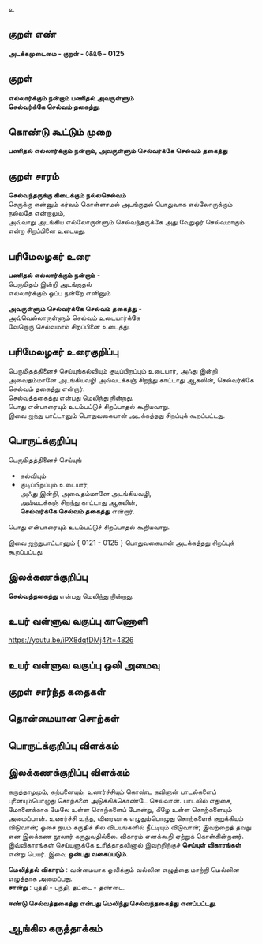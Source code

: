 உ

## குறள் எண் 

**அடக்கமுடைமை - குறள் - ௦௧௨௫ - 0125**  

## குறள் 

**எல்லார்க்கும் நன்றாம் பணிதல் அவருள்ளும்  
செல்வர்க்கே செல்வம் தகைத்து.** 

## கொண்டு கூட்டும் முறை

**பணிதல் எல்லார்க்கும் நன்றாம், அவருள்ளும் செல்வர்க்கே செல்வம் தகைத்து**

## குறள் சாரம் 

**செல்வந்தருக்கு கிடைக்கும் நல்லசெல்வம்**  
செருக்கு என்னும் கர்வம் கொள்ளாமல் அடங்குதல் பொதுவாக எல்லோருக்கும் நல்லதே என்றாலும்,  
அவ்வாறு அடங்கிய எல்லோருள்ளும் செல்வந்தருக்கே அது வேறுஓர் செல்வமாகும் என்ற சிறப்பினை உடையது.  

## பரிமேலழகர் உரை

**பணிதல் எல்லார்க்கும் நன்றாம்** -  
பெருமிதம் இன்றி அடங்குதல்  
எல்லார்க்கும் ஒப்ப நன்றே எனினும்  

**அவருள்ளும் செல்வர்க்கே செல்வம் தகைத்து** -  
அவ்வெல்லாருள்ளும் செல்வம் உடையார்க்கே  
வேறொரு செல்வமாம் சிறப்பினை உடைத்து. 

## பரிமேலழகர் உரைகுறிப்பு   

பெருமிதத்தினைச் செய்யுங்கல்வியும் குடிப்பிறப்பும் உடையார், அஃது இன்றி அவைதம்மானே அடங்கியவழி அவ்வடக்கஞ் சிறந்து காட்டாது ஆகலின், செல்வர்க்கே செல்வம் தகைத்து என்றார்.  
செல்வத்தகைத்து என்பது மெலிந்து நின்றது.  
பொது என்பாரையும் உடம்பட்டுச் சிறப்பாதல் கூறியவாறு.  
இவை ஐந்து பாட்டானும் பொதுவகையான் அடக்கத்தது சிறப்புக் கூறப்பட்டது.  

## பொருட்க்குறிப்பு 

பெருமிதத்தினைச் செய்யுங்  
* கல்வியும்  
* குடிப்பிறப்பும் உடையார்,  
அஃது இன்றி, அவைதம்மானே அடங்கியவழி,  
அவ்வடக்கஞ் சிறந்து காட்டாது ஆகலின்,  
**செல்வர்க்கே செல்வம் தகைத்து** என்றார்.  

பொது என்பாரையும் உடம்பட்டுச் சிறப்பாதல் கூறியவாறு.  

இவை ஐந்துபாட்டானும் { 0121 -  0125 } பொதுவகையான் அடக்கத்தது சிறப்புக் கூறப்பட்டது.  

## இலக்கணக்குறிப்பு  

**செல்வத்தகைத்து** என்பது மெலிந்து நின்றது.  

## உயர் வள்ளுவ வகுப்பு காணொளி

https://youtu.be/iPX8dqfDMj4?t=4826

## உயர் வள்ளுவ வகுப்பு ஒலி அமைவு 

 
## குறள் சார்ந்த கதைகள் 


## தொன்மையான சொற்கள்


## பொருட்க்குறிப்பு விளக்கம்


## இலக்கணக்குறிப்பு விளக்கம்

கருத்தாழமும், கற்பனையும், உணர்ச்சியும் கொண்ட கவிஞன் பாடல்களைப் புனையும்பொழுது சொற்களை அடுக்கிக்கொண்டே செல்வான். பாடலில் எதுகை, மோனைக்காக மேலே உள்ள சொற்களைப் போன்று, கீழே உள்ள சொற்களையும் அமைப்பான். உணர்ச்சி உந்த, விரைவாக எழுதும்பொழுது சொற்களைக் குறுக்கியும் விடுவான்; ஓசை நயம் கருதிச் சில விடயங்களில் நீட்டியும் விடுவான்; இவற்றைத் தவறு என இலக்கண நூலார் கருதுவதில்லை. விகாரம் எனக்கூறி ஏற்றுக் கொள்கின்றனர். இவ்விகாரங்கள் செய்யுளுக்கே உரித்தாதலினால் இவற்றிற்குச் **செய்யுள் விகாரங்கள்** என்று பெயர். இவை **ஒன்பது வகைப்படும்**.   

**மெலித்தல் விகாரம்** : வன்மையாக ஒலிக்கும் வல்லின எழுத்தை மாற்றி மெல்லின எழுத்தாக அமைப்பது.   
**சான்று** : புத்தி - புந்தி, தட்டை - தண்டை. 

**ஈண்டு செல்வத்தகைத்து என்பது மெலிந்து செல்வந்தகைத்து எனப்பட்டது.** 

## ஆங்கில கருத்தாக்கம் 


